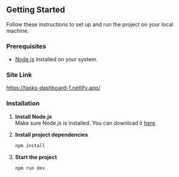 ## Getting Started

Follow these instructions to set up and run the project on your local machine.

### Prerequisites

- [Node.js](https://nodejs.org/en/download/) installed on your system.

### Site Link

https://tasks-dashboard-1.netlify.app/

### Installation

1. **Install Node.js**  
   Make sure Node.js is installed. You can download it [here](https://nodejs.org/).

2. **Install project dependencies**

   ```bash
   npm install
   ```

3. **Start the project**

   ```bash
   npm run dev
   ```
